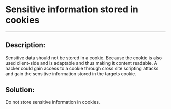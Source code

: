 # Sensitive information stored in cookies
-------

## Description:

Sensitive data should not be stored in a cookie.
Because the cookie is also used client-side and is adaptable and thus making
it content readable. A hacker could gain access to a cookie through cross site scripting
attacks and gain the sensitive information stored
in the targets cookie.

## Solution:

Do not store sensitive information in cookies.
